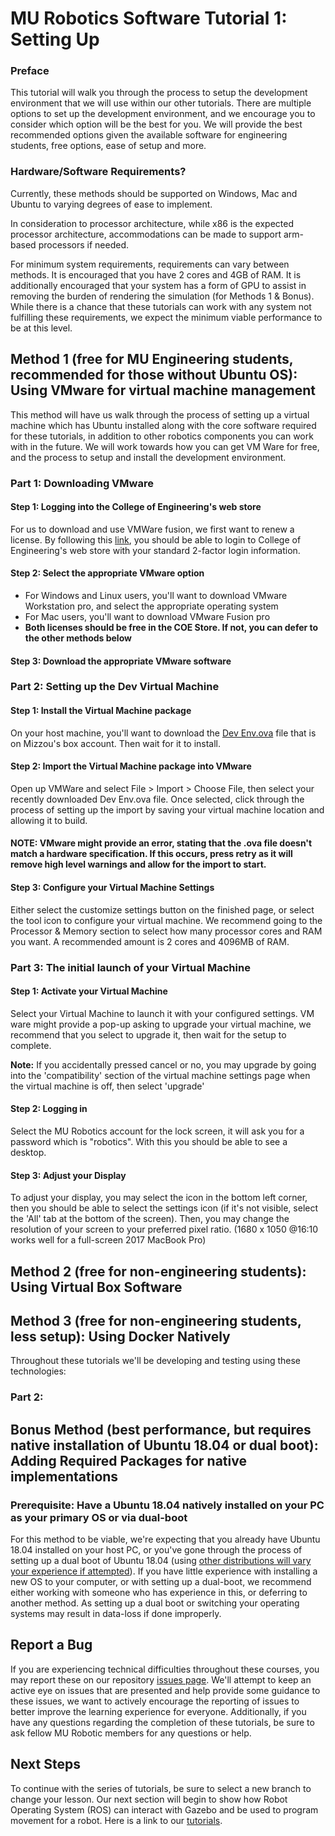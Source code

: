 # MU Robotics Software Tutorial 1: Setting Up

### Preface
This tutorial will walk you through the process to setup the development environment that we will use within our other tutorials. There are multiple options to set up the development environment, and we encourage you to consider which option will be the best for you. We will provide the best recommended options given the available software for engineering students, free options, ease of setup and more.

### Hardware/Software Requirements?
Currently, these methods should be supported on Windows, Mac and Ubuntu to varying degrees of ease to implement.

In consideration to processor architecture, while x86 is the expected processor architecture, accommodations can be made to support arm-based processors if needed.

For minimum system requirements, requirements can vary between methods. It is encouraged that you have 2 cores and 4GB of RAM. It is additionally encouraged that your system has a form of GPU to assist in removing the burden of rendering the simulation (for Methods 1 & Bonus). While there is a chance that these tutorials can work with any system not fulfilling these requirements, we expect the minimum viable performance to be at this level.

## Method 1 (free for MU Engineering students, recommended for those without Ubuntu OS): Using VMware for virtual machine management

This method will have us walk through the process of setting up a virtual machine which has Ubuntu installed along with the core software required for these tutorials, in addition to other robotics components you can work with in the future. We will work towards how you can get VM Ware for free, and the process to setup and install the development environment.

### Part 1: Downloading VMware

#### Step 1: Logging into the College of Engineering's web store
For us to download and use VMWare fusion, we first want to renew a license. By following this [link](https://e5.onthehub.com/WebStore/ProductsByMajorVersionList.aspx?ws=e9adeca3-0c29-de11-a497-0030485a8df0&vsro=8), you should be able to login to College of Engineering's web store with your standard 2-factor login information.

#### Step 2: Select the appropriate VMware option
 - For Windows and Linux users, you'll want to download VMware Workstation pro, and select the appropriate operating system
 - For Mac users, you'll want to download VMware Fusion pro
 - **Both licenses should be free in the COE Store. If not, you can defer to the other methods below**

#### Step 3: Download the appropriate VMware software

### Part 2: Setting up the Dev Virtual Machine

#### Step 1: Install the Virtual Machine package
On your host machine, you'll want to download the [Dev Env.ova]() file that is on Mizzou's box account. Then wait for it to install.

#### Step 2: Import the Virtual Machine package into VMware
Open up VMWare and select File > Import > Choose File, then select your recently downloaded Dev Env.ova file. Once selected, click through the process of setting up the import by saving your virtual machine location and allowing it to build.

#### **NOTE:** VMware might provide an error, stating that the .ova file doesn't match a hardware specification. If this occurs, press retry as it will remove high level warnings and allow for the import to start.

#### Step 3: Configure your Virtual Machine Settings
Either select the customize settings button on the finished page, or select the tool icon to configure your virtual machine. We recommend going to the Processor & Memory section to select how many processor cores and RAM you want. A recommended amount is 2 cores and 4096MB of RAM.

### Part 3: The initial launch of your Virtual Machine

#### Step 1: Activate your Virtual Machine
Select your Virtual Machine to launch it with your configured settings. VM ware might provide a pop-up asking to upgrade your virtual machine, we recommend that you select to upgrade it, then wait for the setup to complete.

**Note:** If you accidentally pressed cancel or no, you may upgrade by going into the 'compatibility' section of the virtual machine settings page when the virtual machine is off, then select 'upgrade'

#### Step 2: Logging in
Select the MU Robotics account for the lock screen, it will ask you for a password which is "robotics". With this you should be able to see a desktop.

#### Step 3: Adjust your Display
To adjust your display, you may select the icon in the bottom left corner, then you should be able to select the settings icon (if it's not visible, select the 'All' tab at the bottom of the screen). Then, you may change the resolution of your screen to your preferred pixel ratio. (1680 x 1050 @16:10 works well for a full-screen 2017 MacBook Pro)


## Method 2 (free for non-engineering students): Using Virtual Box Software

## Method 3 (free for non-engineering students, less setup): Using Docker Natively
Throughout these tutorials we'll be developing and testing using these technologies:

### Part 2:

## Bonus Method (best performance, but requires native installation of Ubuntu 18.04 or dual boot): Adding Required Packages for native implementations

### Prerequisite: Have a Ubuntu 18.04 natively installed on your PC as your primary OS or via dual-boot
For this method to be viable, we're expecting that you already have Ubuntu 18.04 installed on your host PC, or you've gone through the process of setting up a dual boot of Ubuntu 18.04 (using [other distributions will vary your experience if attempted](http://wiki.ros.org/melodic#:~:text=Changes-,Platforms,are%20supported%20to%20varying%20degrees.)). If you have little experience with installing a new OS to your computer, or with setting up a dual-boot, we recommend either working with someone who has experience in this, or deferring to another method. As setting up a dual boot or switching your operating systems may result in data-loss if done improperly.



## Report a Bug
If you are experiencing technical difficulties throughout these courses, you may report these on our repository [issues page](https://github.com/MURobotics/GZROS-Software-Tutorials/issues). We'll attempt to keep an active eye on issues that are presented and help provide some guidance to these issues, we want to actively encourage the reporting of issues to better improve the learning experience for everyone. Additionally, if you have any questions regarding the completion of these tutorials, be sure to ask fellow MU Robotic members for any questions or help.

## Next Steps
To continue with the series of tutorials, be sure to select a new branch to change your lesson. Our next section will begin to show how Robot Operating System (ROS) can interact with Gazebo and be used to program movement for a robot. Here is a link to our [tutorials](https://github.com/MURobotics/GZROS-Software-Tutorials/branches/all).

